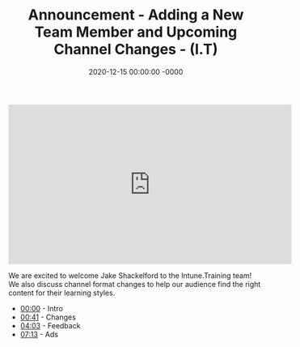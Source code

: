 ﻿---
layout: post
title: "Announcement - Adding a New Team Member and Upcoming Channel Changes - (I.T)"
date: 2020-12-15 00:00:00 -0000
categories:
---

<iframe loading="lazy" width="560" height="315" src="https://www.youtube.com/embed/D-h02Kb82Tg" title="YouTube video player" frameborder="0" allow="accelerometer; autoplay; clipboard-write; encrypted-media; gyroscope; picture-in-picture" allowfullscreen></iframe>

We are excited to welcome Jake Shackelford to the Intune.Training team! We also discuss channel format changes to help our audience find the right content for their learning styles.

- [00:00](https://www.youtube.com/watch?v=D-h02Kb82Tg&t=0s) - Intro
- [00:41](https://www.youtube.com/watch?v=D-h02Kb82Tg&t=41s) - Changes
- [04:03](https://www.youtube.com/watch?v=D-h02Kb82Tg&t=243s) - Feedback
- [07:13](https://www.youtube.com/watch?v=D-h02Kb82Tg&t=433s) - Ads

